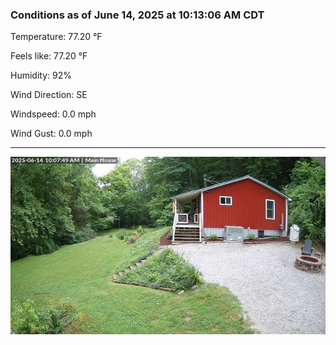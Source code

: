 ### Conditions as of June 14, 2025 at 10:13:06 AM CDT 

Temperature: 77.20 &deg;F

Feels like: 77.20 &deg;F

Humidity: 92%

Wind Direction: SE

Windspeed: 0.0 mph

Wind Gust: 0.0 mph

---

<img src="./images/latest.jpeg"/>

